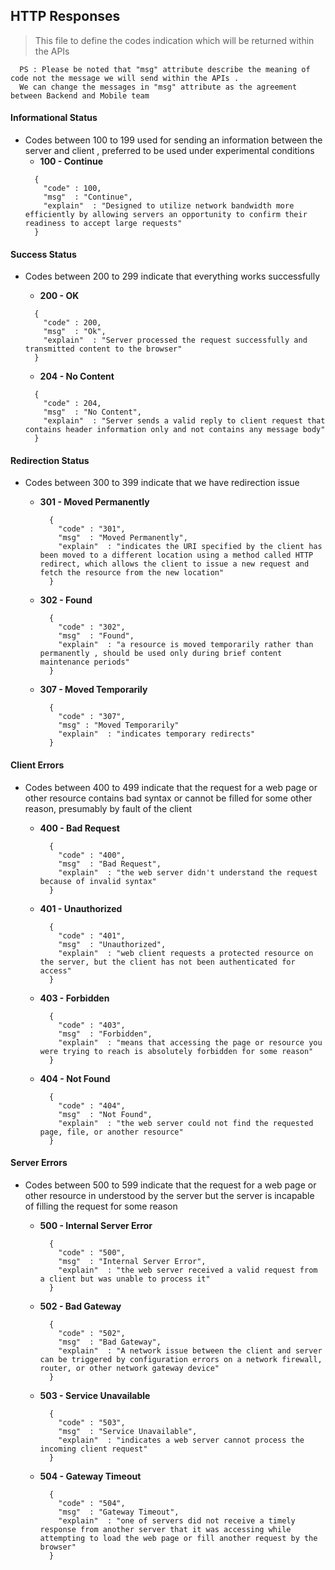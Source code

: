 ## HTTP Responses

> This file to define the codes indication which will be returned within the APIs   

```
  PS : Please be noted that "msg" attribute describe the meaning of code not the message we will send within the APIs .
  We can change the messages in "msg" attribute as the agreement between Backend and Mobile team
```

#### Informational Status

  - Codes between 100 to 199 used for sending an information between the server and client , preferred to be used under experimental conditions
    - **100 - Continue**
    ```
      {
        "code" : 100,
        "msg"  : "Continue",
        "explain"  : "Designed to utilize network bandwidth more efficiently by allowing servers an opportunity to confirm their readiness to accept large requests"
      }
    ```

#### Success Status

  - Codes between 200 to 299 indicate that everything works successfully

    - **200 - OK**
    ```
      {
        "code" : 200,
        "msg"  : "Ok",
        "explain"  : "Server processed the request successfully and transmitted content to the browser"
      }
    ```

    - **204 - No Content**
    ```
      {
        "code" : 204,
        "msg"  : "No Content",
        "explain"  : "Server sends a valid reply to client request that contains header information only and not contains any message body"
      }
    ```

#### Redirection Status

  - Codes between 300 to 399 indicate that we have redirection issue

    - **301 - Moved Permanently**

      ```
        {
          "code" : "301",
          "msg"  : "Moved Permanently",
          "explain"  : "indicates the URI specified by the client has been moved to a different location using a method called HTTP redirect, which allows the client to issue a new request and fetch the resource from the new location"
        }
      ```
    - **302 - Found**
      ```
        {
          "code" : "302",
          "msg"  : "Found",
          "explain"  : "a resource is moved temporarily rather than permanently , should be used only during brief content maintenance periods"
        }
      ```

    - **307 - Moved Temporarily**
      ```
        {
          "code" : "307",
          "msg" : "Moved Temporarily"
          "explain"  : "indicates temporary redirects"
        }
      ```

#### Client Errors

  - Codes between 400 to 499 indicate that the request for a web page or other resource contains bad syntax or cannot be filled for some other reason, presumably by fault of the client

    - **400 - Bad Request**

      ```
        {
          "code" : "400",
          "msg"  : "Bad Request",
          "explain"  : "the web server didn't understand the request because of invalid syntax"
        }
      ```
    - **401 - Unauthorized**
      ```
        {
          "code" : "401",
          "msg"  : "Unauthorized",
          "explain"  : "web client requests a protected resource on the server, but the client has not been authenticated for access"
        }
      ```

    - **403 - Forbidden**
      ```
        {
          "code" : "403",
          "msg"  : "Forbidden",
          "explain"  : "means that accessing the page or resource you were trying to reach is absolutely forbidden for some reason"
        }
      ```

    - **404 - Not Found**
      ```
        {
          "code" : "404",
          "msg"  : "Not Found",
          "explain"  : "the web server could not find the requested page, file, or ​another resource"
        }
      ```

#### Server Errors

  - Codes between 500 to 599 indicate that the request for a web page or other resource in understood by the server but the server is incapable of filling the request for some reason

      - **500 - Internal Server Error**

        ```
          {
            "code" : "500",
            "msg"  : "Internal Server Error",
            "explain"  : "the web server received a valid request from a client but was unable to process it"
          }
        ```
      - **502 - Bad Gateway**
        ```
          {
            "code" : "502",
            "msg"  : "Bad Gateway",
            "explain"  : "A network issue between the client and server  can be triggered by configuration errors on a network firewall, router, or other network gateway device"
          }
        ```

      - **503 - Service Unavailable**
        ```
          {
            "code" : "503",
            "msg"  : "Service Unavailable",
            "explain"  : "indicates a web server cannot process the incoming client request"
          }
        ```

      - **504 - Gateway Timeout**
        ```
          {
            "code" : "504",
            "msg"  : "Gateway Timeout",
            "explain"  : "one of servers did not receive a timely response from another server that it was accessing while attempting to load the web page or fill another request by the browser"
          }
        ```

